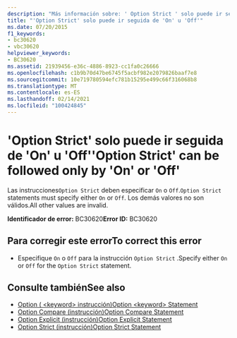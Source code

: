 ```yaml
---
description: "Más información sobre: ' Option Strict ' solo puede ir seguida de ' on ' u ' OFF '"
title: "'Option Strict' solo puede ir seguida de 'On' u 'Off'"
ms.date: 07/20/2015
f1_keywords:
- bc30620
- vbc30620
helpviewer_keywords:
- BC30620
ms.assetid: 21939456-e36c-4886-8923-cc1fa0c26666
ms.openlocfilehash: c1b9b70d47be6745f5acbf982e2079826baaf7e8
ms.sourcegitcommit: 10e719780594efc781b15295e499c66f316068b8
ms.translationtype: MT
ms.contentlocale: es-ES
ms.lasthandoff: 02/14/2021
ms.locfileid: "100424845"
---
```

# <a name="option-strict-can-be-followed-only-by-on-or-off"></a><span data-ttu-id="3dc1b-103">'Option Strict' solo puede ir seguida de 'On' u 'Off'</span><span class="sxs-lookup"><span data-stu-id="3dc1b-103">'Option Strict' can be followed only by 'On' or 'Off'</span></span>

<span data-ttu-id="3dc1b-104">Las instrucciones`Option Strict` deben especificar `On` o `Off`.</span><span class="sxs-lookup"><span data-stu-id="3dc1b-104">`Option Strict` statements must specify either `On` or `Off`.</span></span> <span data-ttu-id="3dc1b-105">Los demás valores no son válidos.</span><span class="sxs-lookup"><span data-stu-id="3dc1b-105">All other values are invalid.</span></span>  
  
 <span data-ttu-id="3dc1b-106">**Identificador de error:** BC30620</span><span class="sxs-lookup"><span data-stu-id="3dc1b-106">**Error ID:** BC30620</span></span>  
  
## <a name="to-correct-this-error"></a><span data-ttu-id="3dc1b-107">Para corregir este error</span><span class="sxs-lookup"><span data-stu-id="3dc1b-107">To correct this error</span></span>  
  
- <span data-ttu-id="3dc1b-108">Especifique `On` o `Off` para la instrucción `Option Strict` .</span><span class="sxs-lookup"><span data-stu-id="3dc1b-108">Specify either `On` or `Off` for the `Option Strict` statement.</span></span>  
  
## <a name="see-also"></a><span data-ttu-id="3dc1b-109">Consulte también</span><span class="sxs-lookup"><span data-stu-id="3dc1b-109">See also</span></span>

- [<span data-ttu-id="3dc1b-110">Option ( \<keyword> instrucción)</span><span class="sxs-lookup"><span data-stu-id="3dc1b-110">Option \<keyword> Statement</span></span>](../language-reference/statements/option-keyword-statement.md)
- [<span data-ttu-id="3dc1b-111">Option Compare (instrucción)</span><span class="sxs-lookup"><span data-stu-id="3dc1b-111">Option Compare Statement</span></span>](../language-reference/statements/option-compare-statement.md)
- [<span data-ttu-id="3dc1b-112">Option Explicit (instrucción)</span><span class="sxs-lookup"><span data-stu-id="3dc1b-112">Option Explicit Statement</span></span>](../language-reference/statements/option-explicit-statement.md)
- [<span data-ttu-id="3dc1b-113">Option Strict (instrucción)</span><span class="sxs-lookup"><span data-stu-id="3dc1b-113">Option Strict Statement</span></span>](../language-reference/statements/option-strict-statement.md)
